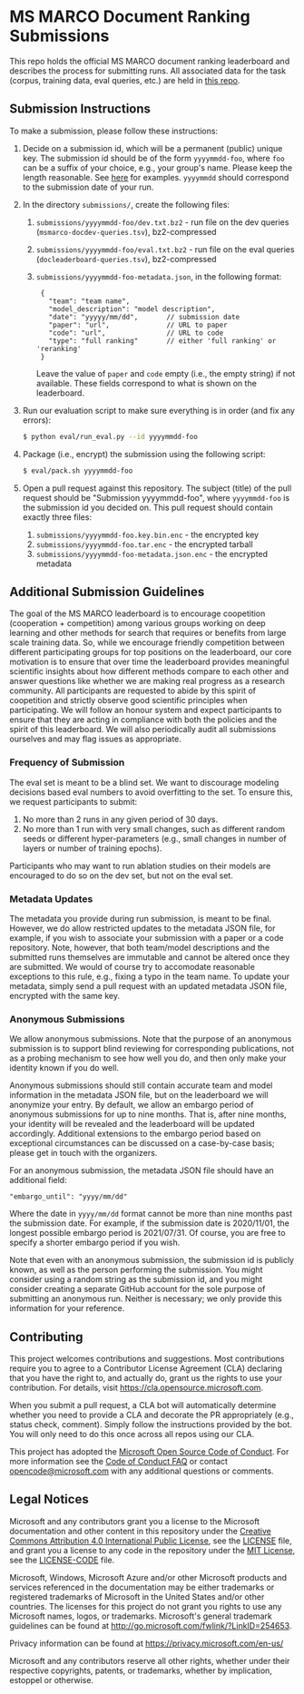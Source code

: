 # MS MARCO Document Ranking Submissions

This repo holds the official MS MARCO document ranking leaderboard and describes the process for submitting runs.
All associated data for the task (corpus, training data, eval queries, etc.) are held in [this repo](https://github.com/microsoft/MSMARCO-Document-Ranking).

## Submission Instructions

To make a submission, please follow these instructions:

1. Decide on a submission id, which will be a permanent (public) unique key. The submission id should be of the form `yyyymmdd-foo`, where `foo` can be a suffix of your choice, e.g., your group's name.
Please keep the length reasonable.
See [here](https://github.com/microsoft/MSMARCO-Document-Ranking-Archive/tree/main/submissions) for examples.
`yyyymmdd` should correspond to the submission date of your run.

2. In the directory `submissions/`, create the following files:
   1. `submissions/yyyymmdd-foo/dev.txt.bz2` - run file on the dev queries (`msmarco-docdev-queries.tsv`), bz2-compressed
   2. `submissions/yyyymmdd-foo/eval.txt.bz2` - run file on the eval queries (`docleaderboard-queries.tsv`), bz2-compressed
   3. `submissions/yyyymmdd-foo-metadata.json`, in the following format:

       ```
        {
          "team": "team name",
          "model_description": "model description",
          "date": "yyyyy/mm/dd",       // submission date
          "paper": "url",              // URL to paper
          "code": "url",               // URL to code
          "type": "full ranking"       // either 'full ranking' or 'reranking'
        }
       ```
       Leave the value of `paper` and `code` empty (i.e., the empty string) if not available.
       These fields correspond to what is shown on the leaderboard.

3. Run our evaluation script to make sure everything is in order (and fix any errors):
   ```bash
   $ python eval/run_eval.py --id yyyymmdd-foo
   ```

4. Package (i.e., encrypt) the submission using the following script:
   ```bash
   $ eval/pack.sh yyyymmdd-foo
   ```

5. Open a pull request against this repository.
The subject (title) of the pull request should be "Submission yyyymmdd-foo", where `yyyymmdd-foo` is the submission id you decided on.
This pull request should contain exactly three files:
   1. `submissions/yyyymmdd-foo.key.bin.enc` - the encrypted key
   2. `submissions/yyyymmdd-foo.tar.enc` - the encrypted tarball
   3. `submissions/yyyymmdd-foo-metadata.json.enc` - the encrypted metadata

## Additional Submission Guidelines
The goal of the MS MARCO leaderboard is to encourage coopetition (cooperation + competition) among various groups working on deep learning and other methods for search that requires or benefits from large scale training data.
So, while we encourage friendly competition between different participating groups for top positions on the leaderboard, our core motivation is to ensure that over time the leaderboard provides meaningful scientific insights about how different methods compare to each other and answer questions like whether we are making real progress as a research community.
All participants are requested to abide by this spirit of coopetition and strictly observe good scientific principles when participating.
We will follow an honour system and expect participants to ensure that they are acting in compliance with both the policies and the spirit of this leaderboard.
We will also periodically audit all submissions ourselves and may flag issues as appropriate. 

### Frequency of Submission
The eval set is meant to be a blind set.
We want to discourage modeling decisions based eval numbers to avoid overfitting to the set.
To ensure this, we request participants to submit:

1. No more than 2 runs in any given period of 30 days.
2. No more than 1 run with very small changes, such as different random seeds or different hyper-parameters (e.g., small changes in number of layers or number of training epochs).

Participants who may want to run ablation studies on their models are encouraged to do so on the dev set, but not on the eval set.

### Metadata Updates

The metadata you provide during run submission, is meant to be final.
However, we do allow restricted updates to the metadata JSON file, for example, if you wish to associate your submission with a paper or a code repository.
Note, however, that both team/model descriptions and the submitted runs themselves are immutable and cannot be altered once they are submitted.
We would of course try to accomodate reasonable exceptions to this rule, e.g., fixing a typo in the team name.
To update your metadata, simply send a pull request with an updated metadata JSON file, encrypted with the same key.

### Anonymous Submissions

We allow anonymous submissions.
Note that the purpose of an anonymous submission is to support blind reviewing for corresponding publications, not as a probing mechanism to see how well you do, and then only make your identity known if you do well.

Anonymous submissions should still contain accurate team and model information in the metadata JSON file, but on the leaderboard we will anonymize your entry.
By default, we allow an embargo period of anonymous submissions for up to nine months.
That is, after nine months, your identity will be revealed and the leaderboard will be updated accordingly.
Additional extensions to the embargo period based on exceptional circumstances can be discussed on a case-by-case basis; please get in touch with the organizers.

For an anonymous submission, the metadata JSON file should have an additional field:

```
"embargo_until": "yyyy/mm/dd"
```

Where the date in `yyyy/mm/dd` format cannot be more than nine months past the submission date.
For example, if the submission date is 2020/11/01, the longest possible embargo period is 2021/07/31.
Of course, you are free to specify a shorter embargo period if you wish.

Note that even with an anonymous submission, the submission id is publicly known, as well as the person performing the submission.
You might consider using a random string as the submission id, and you might consider creating a separate GitHub account for the sole purpose of submitting an anonymous run.
Neither is necessary; we only provide this information for your reference.


## Contributing

This project welcomes contributions and suggestions.  Most contributions require you to agree to a
Contributor License Agreement (CLA) declaring that you have the right to, and actually do, grant us
the rights to use your contribution. For details, visit https://cla.opensource.microsoft.com.

When you submit a pull request, a CLA bot will automatically determine whether you need to provide
a CLA and decorate the PR appropriately (e.g., status check, comment). Simply follow the instructions
provided by the bot. You will only need to do this once across all repos using our CLA.

This project has adopted the [Microsoft Open Source Code of Conduct](https://opensource.microsoft.com/codeofconduct/).
For more information see the [Code of Conduct FAQ](https://opensource.microsoft.com/codeofconduct/faq/) or
contact [opencode@microsoft.com](mailto:opencode@microsoft.com) with any additional questions or comments.

## Legal Notices

Microsoft and any contributors grant you a license to the Microsoft documentation and other content
in this repository under the [Creative Commons Attribution 4.0 International Public License](https://creativecommons.org/licenses/by/4.0/legalcode),
see the [LICENSE](LICENSE) file, and grant you a license to any code in the repository under the [MIT License](https://opensource.org/licenses/MIT), see the
[LICENSE-CODE](LICENSE-CODE) file.

Microsoft, Windows, Microsoft Azure and/or other Microsoft products and services referenced in the documentation
may be either trademarks or registered trademarks of Microsoft in the United States and/or other countries.
The licenses for this project do not grant you rights to use any Microsoft names, logos, or trademarks.
Microsoft's general trademark guidelines can be found at http://go.microsoft.com/fwlink/?LinkID=254653.

Privacy information can be found at https://privacy.microsoft.com/en-us/

Microsoft and any contributors reserve all other rights, whether under their respective copyrights, patents,
or trademarks, whether by implication, estoppel or otherwise.
